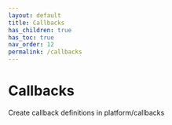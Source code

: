 ```yaml
---
layout: default
title: Callbacks
has_children: true
has_toc: true
nav_order: 12
permalink: /callbacks
---
```


# Callbacks

Create callback definitions in platform/callbacks